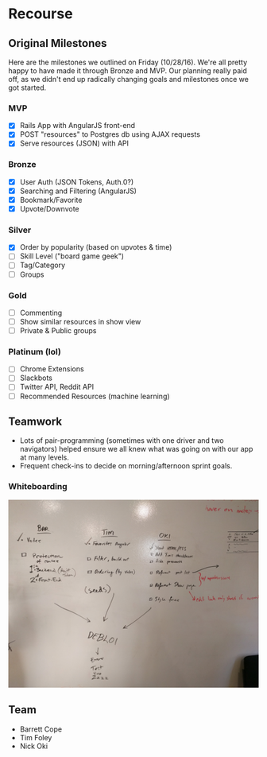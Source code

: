 # Recourse

## Original Milestones
Here are the milestones we outlined on Friday (10/28/16). We're all pretty happy to have made it through Bronze and MVP. Our planning really paid off, as we didn't end up radically changing goals and milestones once we got started.

### MVP

 - [x] Rails App with AngularJS front-end
 - [x] POST "resources" to Postgres db using AJAX requests
 - [x] Serve resources (JSON) with API

### Bronze

- [x] User Auth (JSON Tokens, Auth.0?)
- [x] Searching and Filtering (AngularJS)
- [x] Bookmark/Favorite
- [x] Upvote/Downvote

### Silver

- [x] Order by popularity (based on upvotes & time)
- [ ] Skill Level ("board game geek")
- [ ] Tag/Category
- [ ] Groups

### Gold

- [ ] Commenting
- [ ] Show similar resources in show view
- [ ] Private & Public groups

### Platinum (lol)

- [ ] Chrome Extensions
- [ ] Slackbots
- [ ] Twitter API, Reddit API
- [ ] Recommended Resources (machine learning)

## Teamwork
- Lots of pair-programming (sometimes with one driver and two navigators) helped ensure we all knew what was going on with our app at many levels.
- Frequent check-ins to decide on morning/afternoon sprint goals.

### Whiteboarding
  ![thursday goals](public/planning/WednesdayPlanning.jpg)


## Team

- Barrett Cope
- Tim Foley
- Nick Oki
